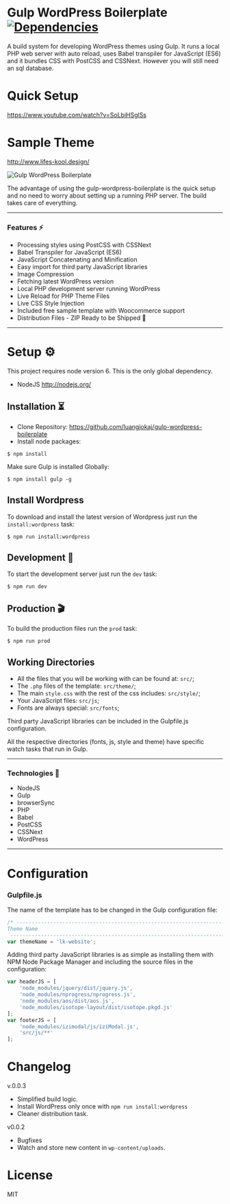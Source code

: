 # Gulp WordPress Boilerplate [![Dependencies](https://david-dm.org/luangjokaj/gulp-wordpress-theme-builder/dev-status.svg)](https://david-dm.org/luangjokaj/gulp-wordpress-theme-builder?type=dev)

A build system for developing WordPress themes using Gulp. It runs a local PHP web server with auto reload, uses Babel transpiler for JavaScript (ES6) and it bundles CSS with PostCSS and CSSNext. However you will still need an sql database.

# Quick Setup
https://www.youtube.com/watch?v=SoLbiHSglSs

# Sample Theme
http://www.lifes-kool.design/

![Gulp WordPress Boilerplate](https://i.imgur.com/iTQAert.png)

The advantage of using the gulp-wordpress-boilerplate is the quick setup and no need to worry about setting up a running PHP server. The build takes care of everything.

___

### Features ⚡️
* Processing styles using PostCSS with CSSNext
* Babel Transpiler for JavaScript (ES6)
* JavaScript Concatenating and Minification
* Easy import for third party JavaScript libraries
* Image Compression
* Fetching latest WordPress version
* Local PHP development server running WordPress
* Live Reload for PHP Theme Files
* Live CSS Style Injection
* Included free sample template with Woocommerce support
* Distribution Files - ZIP Ready to be Shipped 🚀

___

# Setup ⚙️
This project requires node version 6. This is the only global dependency.
* NodeJS http://nodejs.org/

## Installation ⏳
* Clone Repository: https://github.com/luangjokaj/gulp-wordpress-boilerplate
* Install node packages:
```
$ npm install
```
Make sure Gulp is installed Globally:
```
$ npm install gulp -g
```
## Install Wordpress 
To download and install the latest version of Wordpress just run the `install:wordpress` task:
```
$ npm run install:wordpress
```
## Development 👾
To start the development server just run the `dev` task:
```
$ npm run dev
```

## Production 🎬
To build the production files run the `prod` task:
```
$ npm run prod
```

## Working Directories
* All the files that you will be working with can be found at: `src/`;
* The `.php` files of the template: `src/theme/`;
* The main `style.css` with the rest of the css includes: `src/style/`;
* Your JavaScript files: `src/js`;
* Fonts are always special: `src/fonts`;

Third party JavaScript libraries can be included in the Gulpfile.js configuration.

All the respective directories (fonts, js, style and theme) have specific watch tasks that run in Gulp.

___

### Technologies 🚀
* NodeJS
* Gulp
* browserSync
* PHP
* Babel
* PostCSS
* CSSNext
* WordPress

___

# Configuration

### Gulpfile.js

The name of the template has to be changed in the Gulp configuration file:

```javascript
/* -------------------------------------------------------------------------------------------------
Theme Name
 ------------------------------------------------------------------------------------------------- */
var themeName = 'lk-website';
```

Adding third party JavaScript libraries is as simple as installing them with NPM Node Package Manager and including the source files in the configuration:

```javascript
var headerJS = [
	'node_modules/jquery/dist/jquery.js',
	'node_modules/nprogress/nprogress.js',
	'node_modules/aos/dist/aos.js',
	'node_modules/isotope-layout/dist/isotope.pkgd.js'
];
var footerJS = [
	'node_modules/izimodal/js/iziModal.js',
	'src/js/**'
];
```

# Changelog

v.0.0.3
* Simplified build logic.
* Install WordPress only once with `npm run install:wordpress`
* Cleaner distribution task.

v0.0.2
* Bugfixes
* Watch and store new content in `wp-content/uploads`.

# License
MIT
